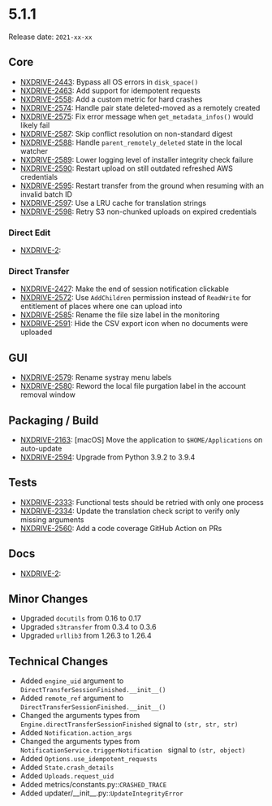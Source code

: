 # 5.1.1

Release date: `2021-xx-xx`

## Core

- [NXDRIVE-2443](https://jira.nuxeo.com/browse/NXDRIVE-2443): Bypass all OS errors in `disk_space()`
- [NXDRIVE-2463](https://jira.nuxeo.com/browse/NXDRIVE-2463): Add support for idempotent requests
- [NXDRIVE-2558](https://jira.nuxeo.com/browse/NXDRIVE-2558): Add a custom metric for hard crashes
- [NXDRIVE-2574](https://jira.nuxeo.com/browse/NXDRIVE-2574): Handle pair state deleted-moved as a remotely created
- [NXDRIVE-2575](https://jira.nuxeo.com/browse/NXDRIVE-2575): Fix error message when `get_metadata_infos()` would likely fail
- [NXDRIVE-2587](https://jira.nuxeo.com/browse/NXDRIVE-2587): Skip conflict resolution on non-standard digest
- [NXDRIVE-2588](https://jira.nuxeo.com/browse/NXDRIVE-2588): Handle `parent_remotely_deleted` state in the local watcher
- [NXDRIVE-2589](https://jira.nuxeo.com/browse/NXDRIVE-2589): Lower logging level of installer integrity check failure
- [NXDRIVE-2590](https://jira.nuxeo.com/browse/NXDRIVE-2590): Restart upload on still outdated refreshed AWS credentials
- [NXDRIVE-2595](https://jira.nuxeo.com/browse/NXDRIVE-2595): Restart transfer from the ground when resuming with an invalid batch ID
- [NXDRIVE-2597](https://jira.nuxeo.com/browse/NXDRIVE-2597): Use a LRU cache for translation strings
- [NXDRIVE-2598](https://jira.nuxeo.com/browse/NXDRIVE-2598): Retry S3 non-chunked uploads on expired credentials

### Direct Edit

- [NXDRIVE-2](https://jira.nuxeo.com/browse/NXDRIVE-2):

### Direct Transfer

- [NXDRIVE-2427](https://jira.nuxeo.com/browse/NXDRIVE-2427): Make the end of session notification clickable
- [NXDRIVE-2572](https://jira.nuxeo.com/browse/NXDRIVE-2572): Use `AddChildren` permission instead of `ReadWrite` for entitlement of places where one can upload into
- [NXDRIVE-2585](https://jira.nuxeo.com/browse/NXDRIVE-2585): Rename the file size label in the monitoring
- [NXDRIVE-2591](https://jira.nuxeo.com/browse/NXDRIVE-2591): Hide the CSV export icon when no documents were uploaded

## GUI

- [NXDRIVE-2579](https://jira.nuxeo.com/browse/NXDRIVE-2579): Rename systray menu labels
- [NXDRIVE-2580](https://jira.nuxeo.com/browse/NXDRIVE-2580): Reword the local file purgation label in the account removal window

## Packaging / Build

- [NXDRIVE-2163](https://jira.nuxeo.com/browse/NXDRIVE-2163): [macOS] Move the application to `$HOME/Applications` on auto-update
- [NXDRIVE-2594](https://jira.nuxeo.com/browse/NXDRIVE-2594): Upgrade from Python 3.9.2 to 3.9.4

## Tests

- [NXDRIVE-2333](https://jira.nuxeo.com/browse/NXDRIVE-2333): Functional tests should be retried with only one process
- [NXDRIVE-2334](https://jira.nuxeo.com/browse/NXDRIVE-2334): Update the translation check script to verify only missing arguments
- [NXDRIVE-2560](https://jira.nuxeo.com/browse/NXDRIVE-2560): Add a code coverage GitHub Action on PRs

## Docs

- [NXDRIVE-2](https://jira.nuxeo.com/browse/NXDRIVE-2):

## Minor Changes

- Upgraded `docutils` from 0.16 to 0.17
- Upgraded `s3transfer` from 0.3.4 to 0.3.6
- Upgraded `urllib3` from 1.26.3 to 1.26.4

## Technical Changes

- Added `engine_uid` argument to `DirectTransferSessionFinished.__init__()`
- Added `remote_ref` argument to `DirectTransferSessionFinished.__init__()`
- Changed the arguments types from `Engine.directTransferSessionFinished` signal to `(str, str, str)`
- Added `Notification.action_args`
- Changed the arguments types from `NotificationService.triggerNotification ` signal to `(str, object)`
- Added `Options.use_idempotent_requests`
- Added `State.crash_details`
- Added `Uploads.request_uid`
- Added metrics/constants.py::`CRASHED_TRACE`
- Added updater/\_\_init\_\_.py::`UpdateIntegrityError`
